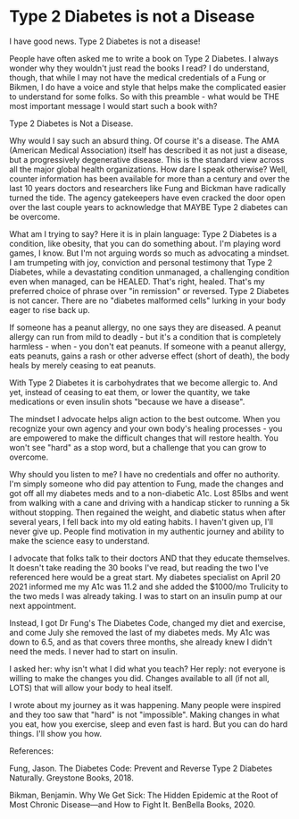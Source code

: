 # Type 2 Diabetes is not a Disease
I have good news.  Type 2 Diabetes is not a disease!

People have often asked me to write a book on Type 2 Diabetes.  I always wonder why they wouldn't just read the books I read?  I do understand, though, that while I may not have the medical credentials of a Fung or Bikmen, I do have a voice and style that helps make the complicated easier to understand for some folks.  So with this preamble - what would be THE most important message I would start such a book with?  

Type 2 Diabetes is Not a Disease.

Why would I say such an absurd thing.  Of course it's a disease.  The AMA (American Medical Association) itself has described it as not just a disease, but a progressively degenerative disease.  This is the standard view across all the major global health organizations.  How dare I speak otherwise?  Well, counter information has been available for more than a century and over the last 10 years doctors and researchers like Fung and Bickman have radically turned the tide.  The agency gatekeepers have even cracked the door open over the last couple years to acknowledge that MAYBE Type 2 diabetes can be overcome.

What am I trying to say? Here it is in plain language:  Type 2 Diabetes is a condition, like obesity, that you can do something about.  I'm playing word games, I know.  But I'm not arguing words so much as advocating a mindset.  I am trumpeting with joy, conviction and personal testimony that Type 2 Diabetes, while a devastating condition unmanaged, a challenging condition even when managed, can be HEALED.  That's right, healed.  That's my preferred choice of phrase over "in remission" or reversed.  Type 2 Diabetes is not cancer.  There are no "diabetes malformed cells" lurking in your body eager to rise back up.

If someone has a peanut allergy, no one says they are diseased.  A peanut allergy can run from mild to deadly - but it's a condition that is completely harmless - when - you don't eat peanuts.  If someone with a peanut allergy, eats peanuts, gains a rash or other adverse effect (short of death), the body heals by merely ceasing to eat peanuts.  

With Type 2 Diabetes it is carbohydrates that we become allergic to.  And yet, instead of ceasing to eat them, or lower the quantity, we take medications or even insulin shots "because we have a disease".  

The mindset I advocate helps align action to the best outcome.  When you recognize your own agency and your own body's healing processes - you are empowered to make the difficult changes that will restore health.  You won't see "hard" as a stop word, but a challenge that you can grow to overcome.

Why should you listen to me?  I have no credentials and offer no authority.  I'm simply someone who did pay attention to Fung, made the changes and got off all my diabetes meds and to a non-diabetic A1c.  Lost 85lbs and went from walking with a cane and driving with a handicap sticker to running a 5k without stopping.  Then regained the weight, and diabetic status when after several years, I fell back into my old eating habits.  I haven't given up, I'll never give up.  People find motivation in my authentic journey and ability to make the science easy to understand.

I advocate that folks talk to their doctors AND that they educate themselves.  It doesn't take reading the 30 books I've read, but reading the two I've referenced here would be a great start.  My diabetes specialist on April 20 2021 informed me my A1c was 11.2 and she added the $1000/mo Trulicity to the two meds I was already taking. I was to start on an insulin pump at our next appointment.  

Instead, I got Dr Fung's The Diabetes Code, changed my diet and exercise, and come July she removed the last of my diabetes meds.  My A1c was down to 6.5, and as that covers three months, she already knew I didn't need the meds.  I never had to start on insulin.

I asked her:  why isn't what I did what you teach?  Her reply: not everyone is willing to make the changes you did.  Changes available to all (if not all, LOTS) that will allow your body to heal itself.  

I wrote about my journey as it was happening.  Many people were inspired and they too saw that "hard" is not "impossible".  Making changes in what you eat, how you exercise, sleep and even fast is hard.  But you can do hard things.  I'll show you how.

References:

Fung, Jason. The Diabetes Code: Prevent and Reverse Type 2 Diabetes Naturally. Greystone Books, 2018.

Bikman, Benjamin. Why We Get Sick: The Hidden Epidemic at the Root of Most Chronic Disease—and How to Fight It. BenBella Books, 2020.